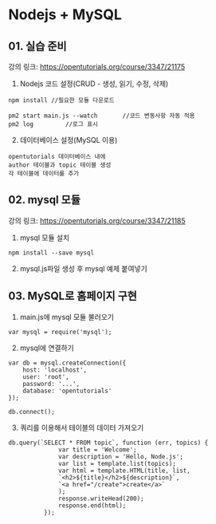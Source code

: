 # Nodejs + MySQL

## 01. 실습 준비

강의 링크: https://opentutorials.org/course/3347/21175

1. Nodejs 코드 설정(CRUD - 생성, 읽기, 수정, 삭제)
```
npm install //필요한 모듈 다운로드
```
```
pm2 start main.js --watch		//코드 변동사항 자동 적용
pm2 log			//로그 표시
```
2. 데이터베이스 설정(MySQL 이용)
```
opentutorials 데이터베이스 내에
author 테이블과 topic 테이블 생성
각 테이블에 데이터를 추가
```

## 02. mysql 모듈

강의 링크: https://opentutorials.org/course/3347/21185

1. mysql 모듈 설치
```
npm install --save mysql
```
2. mysql.js파일 생성 후 mysql 예제 붙여넣기

## 03. MySQL로 홈페이지 구현

1. main.js에 mysql 모듈 불러오기
```
var mysql = require('mysql');
```

2. mysql에 연결하기
```
var db = mysql.createConnection({
    host: 'localhost',
    user: 'root',
    password: '...',
    database: 'opentutorials'
});

db.connect();
```

3. 쿼리를 이용해서 테이블의 데이터 가져오기
```
db.query(`SELECT * FROM topic`, function (err, topics) {
              var title = 'Welcome';
              var description = 'Hello, Node.js';
              var list = template.list(topics);
              var html = template.HTML(title, list,
              `<h2>${title}</h2>${description}`,
              `<a href="/create">create</a>`
              );
              response.writeHead(200);
              response.end(html);
          });
```
